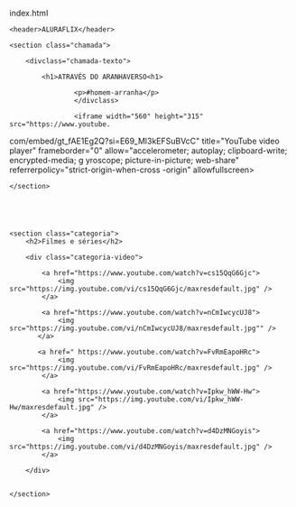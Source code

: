 index.html
<html lang="pt-br">




<head>
    <link rel="stylesheet" href="styles.css" />
    <title>Aluraflix</title>
    <link rel="preconnect" href="https://fonts.googleapis.com">
    <link rel="preconnect" href="https://fonts.gstatic.com" crossorigin>
    <link href="https://fonts.googleapis.com/css2?family=Chakra+Petch:ital
,wght@0,300;0,400;0,500;0,600;0,700;1,300;1,400;1,500;1,600;1,700&displa
y=swap" rel="stylesheet">



</head>


<body>

    <header>ALURAFLIX</header>

    <section class="chamada">

        <divclass="chamada-texto">

            <h1>ATRAVÉS DO ARANHAVERSO<h1>

                    <p>#homem-arranha</p>
                    </divclass>

                    <iframe width="560" height="315" src="https://www.youtube.
com/embed/gt_fAE1Eg2Q?si=E69_Ml3kEFSuBVcC" title="YouTube video player" frameborder="0" allow="accelerometer; autoplay;
 clipboard-write; encrypted-media; g
 yroscope; picture-in-picture; web-share" referrerpolicy="strict-origin-when-cross
 -origin" allowfullscreen></iframe>
                    </div>







    </section>





    <section class="categoria">
        <h2>Filmes e séries</h2>

        <div class="categoria-video">

            <a href="https://www.youtube.com/watch?v=cs15QqG6Gjc">
                <img src="https://img.youtube.com/vi/cs15QqG6Gjc/maxresdefault.jpg" />
            </a>

            <a href="https://www.youtube.com/watch?v=nCmIwcycUJ8">
                <img src="https://img.youtube.com/vi/nCmIwcycUJ8/maxresdefault.jpg"" />
           </a>

           <a href=" https://www.youtube.com/watch?v=FvRmEapoHRc">
                <img src="https://img.youtube.com/vi/FvRmEapoHRc/maxresdefault.jpg" />
            </a>

            <a href="https://www.youtube.com/watch?v=Ipkw_hWW-Hw">
                <img src="https://img.youtube.com/vi/Ipkw_hWW-Hw/maxresdefault.jpg" />
            </a>

            <a href="https://www.youtube.com/watch?v=d4DzMNGoyis">
                <img src="https://img.youtube.com/vi/d4DzMNGoyis/maxresdefault.jpg" />
            </a>

        </div>


    </section>



</body>

</html>
